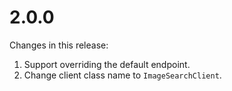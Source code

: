 # 2.0.0
Changes in this release:
1. Support overriding the default endpoint.
2. Change client class name to `ImageSearchClient`.